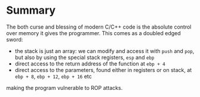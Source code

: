 # Summary

The both curse and blessing of modern C/C++ code is the absolute control over memory it gives the programmer.
This comes as a doubled edged sword:

- the stack is just an array: we can modify and access it with `push` and `pop`, but also by using the special stack registers, `esp` and `ebp`
- direct access to the return address of the function at `ebp + 4`
- direct access to the parameters, found either in registers or on stack, at `ebp + 8`, `ebp + 12`, `ebp + 16` etc

making the program vulnerable to ROP attacks.
